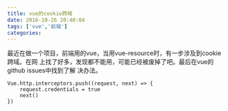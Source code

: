 ```yaml
---
title: vue的cookie跨域
date: 2016-10-26 20:40:04
tags: ['vue','前端']
categories:
---
```

最近在做一个项目，前端用的vue，当用vue-resource时，有一步涉及到cookie跨域。在网
上找了好多，发现都不能用，可能已经被废掉了吧。最后在vue的github issues中找到了解
决办法。
<!-- more -->
```
Vue.http.interceptors.push((request, next) => {
    request.credentials = true
    next()
})
```
